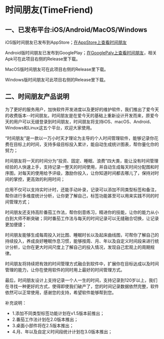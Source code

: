 # 时间朋友(TimeFriend)

## 一、已发布平台:iOS/Android/MacOS/Windows

iOS版时间朋友已发布到AppStore；[在AppStore上查看时间朋友](https://apps.apple.com/cn/app/%E6%97%B6%E9%97%B4%E6%9C%8B%E5%8F%8B/id6444887169?l=en)

Android版时间朋友已发布到GooglePlay；[在GooglePaly上查看时间朋友](https://play.google.com/store/apps/details?id=vip.timefriend.timefriend)，相关Apk可在此项目右侧的Release里下载。

MacOS版时间朋友可在此项目右侧的Release里下载。

Windows版时间朋友可此项目右侧的Release里下载。

## 二、时间朋友产品说明

为了更好的服务用户，加快软件开发进度以及更好的维护软件，我们推出了爱今天的收费版本--时间朋友。时间朋友是在爱今天的基础上重新设计开发而来，原爱今天的用户可以无缝登录到时间朋友，时间朋友将支持iOS、macOS、Android、Windows和Linux这五个平台，欢迎大家使用。

“时间朋友”是一款以一万小时天才理论为主导的个人时间管理软件，能够记录你花费在目标上的时间，支持多级目标投入累计，能自动生成统计图表，帮你量化你的努力；

时间朋友将一天的时间分为“投资、固定、睡眠、浪费”四大类，能让没有时间管理经验的人快速上手，支持记录一整天的时间使用，并自动生成每天时间分配图和时序图，对每天的使用给予评级，激励你投入，让你知道时间都去哪儿了，保持对时间的掌控，更高效的利用时间；

应用不仅可以支持实时计时，还能手动补录，记录可以添加不同类型标签和备注，帮你进行多维度统计分析，让你更了解自己，标签功能甚至可以用来实践不同的时间管理方式；

时间朋友还支持高阶番茄工作法，帮你刻意练习，精进你的技能，让你的能力从小白到大师不断突破；同时番茄工作法与每天的时间记录可以无缝融合切换，让记录更加便捷；

时间朋友能够生成每周投入对比图、睡眠时长以及起床曲线图，可帮你了解自己的持续投入，养成良好睡眠作息习惯，能够按周、月、年以及自定义时间段来进行统计分析，让你在更大时间尺度上了解自己的投入情况，发现自己宏观上的周期规律。

时间朋友将持续把有效的时间管理方式融合到软件中，扩展你在目标达成以及时间管理的能力，让你在使用软件的同时用上最好的时间管理方式。

最后，时间朋友设计上支持记录一个人一生的时间，支持记录到120岁以上，我们在寻找一种更好的方式，使得即使我们破产了，您的时间记录数据依然完整，软件依然可以正常使用，感谢您的支持，希望软件能够帮到您。


补充说明：
* 1.添加不同类型标签功能计划在v1.5版本前推出；
* 2.番茄工作法计划在2.0版本推出；
* 3.桌面小部件将在2.5版本推出；
* 4.月、年以及自定义时间段统计计划在3.0版本推出；

